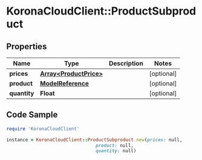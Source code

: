 # KoronaCloudClient::ProductSubproduct

## Properties

Name | Type | Description | Notes
------------ | ------------- | ------------- | -------------
**prices** | [**Array&lt;ProductPrice&gt;**](ProductPrice.md) |  | [optional] 
**product** | [**ModelReference**](ModelReference.md) |  | [optional] 
**quantity** | **Float** |  | [optional] 

## Code Sample

```ruby
require 'KoronaCloudClient'

instance = KoronaCloudClient::ProductSubproduct.new(prices: null,
                                 product: null,
                                 quantity: null)
```


